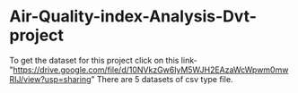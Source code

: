 # Air-Quality-index-Analysis-Dvt-project
To get the dataset for this project click on this link-"https://drive.google.com/file/d/10NVkzGw6lyM5WJH2EAzaWcWpwm0mwRIJ/view?usp=sharing"
There are 5 datasets of csv type file.
